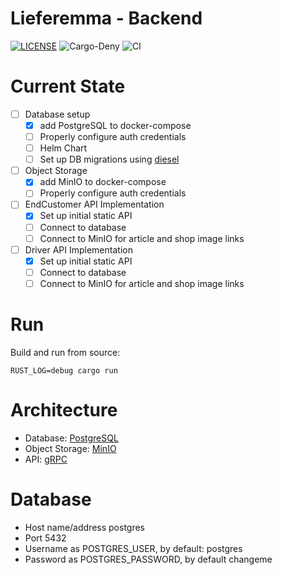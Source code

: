 # Lieferemma - Backend
[![LICENSE](https://img.shields.io/badge/license-MIT-blue.svg)](LICENSE)
![Cargo-Deny](https://img.shields.io/badge/cargo--deny-Dependencies%20checked-blue)
![CI](https://github.com/lieferemma/backend/workflows/CI/badge.svg)

# Current State
- [ ] Database setup
  - [x] add PostgreSQL to docker-compose
  - [ ] Properly configure auth credentials
  - [ ] Helm Chart
  - [ ] Set up DB migrations using [diesel](https://diesel.rs)
- [ ] Object Storage
  - [x] add MinIO to docker-compose
  - [ ] Properly configure auth credentials
- [ ] EndCustomer API Implementation
  - [x] Set up initial static API
  - [ ] Connect to database
  - [ ] Connect to MinIO for article and shop image links
- [ ] Driver API Implementation
  - [x] Set up initial static API
  - [ ] Connect to database
  - [ ] Connect to MinIO for article and shop image links

# Run

Build and run from source:

```
RUST_LOG=debug cargo run
```

# Architecture

- Database: [PostgreSQL](https://www.postgresql.org/)
- Object Storage: [MinIO](https://min.io/)
- API: [gRPC](gRPC.io/)

# Database

- Host name/address postgres
- Port 5432
- Username as POSTGRES_USER, by default: postgres
- Password as POSTGRES_PASSWORD, by default changeme
